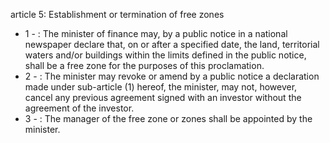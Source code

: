 article 5: Establishment or termination of free zones 

<ul>
			<li>1 - : The minister of finance may, by a public notice in a national newspaper declare that, on or after a specified date, the land, territorial waters and&#x2F;or buildings within the limits defined in the public notice, shall be a free zone for the purposes of this proclamation. <ul>
			</ul></li>			<li>2 - : The minister may revoke or amend by a public notice a declaration made under sub-article (1) hereof, the minister, may not, however, cancel any previous agreement signed with an investor without the agreement of the investor. <ul>
			</ul></li>			<li>3 - : The manager of the free zone or zones shall be appointed by the minister. <ul>
			</ul></li></ul>